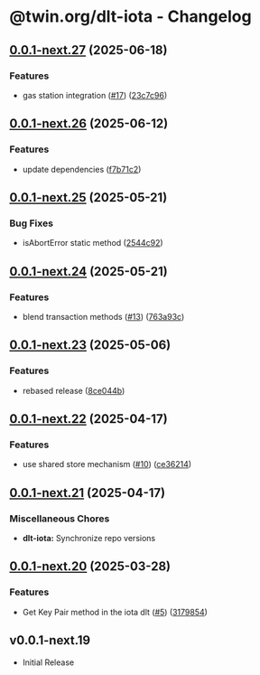 # @twin.org/dlt-iota - Changelog

## [0.0.1-next.27](https://github.com/twinfoundation/dlt/compare/dlt-iota-v0.0.1-next.26...dlt-iota-v0.0.1-next.27) (2025-06-18)


### Features

* gas station integration ([#17](https://github.com/twinfoundation/dlt/issues/17)) ([23c7c96](https://github.com/twinfoundation/dlt/commit/23c7c96858dd6a91d01306983080e1eb8860115a))

## [0.0.1-next.26](https://github.com/twinfoundation/dlt/compare/dlt-iota-v0.0.1-next.25...dlt-iota-v0.0.1-next.26) (2025-06-12)


### Features

* update dependencies ([f7b71c2](https://github.com/twinfoundation/dlt/commit/f7b71c24274b71e2d37c26c4a7e5e6d9df1dc9b7))

## [0.0.1-next.25](https://github.com/twinfoundation/dlt/compare/dlt-iota-v0.0.1-next.24...dlt-iota-v0.0.1-next.25) (2025-05-21)


### Bug Fixes

* isAbortError static method ([2544c92](https://github.com/twinfoundation/dlt/commit/2544c926a5f0c4505e9f2c23d4380ced368f8470))

## [0.0.1-next.24](https://github.com/twinfoundation/dlt/compare/dlt-iota-v0.0.1-next.23...dlt-iota-v0.0.1-next.24) (2025-05-21)


### Features

* blend transaction methods ([#13](https://github.com/twinfoundation/dlt/issues/13)) ([763a93c](https://github.com/twinfoundation/dlt/commit/763a93cf30eaa3872ac56fa9cef512d58cdb0208))

## [0.0.1-next.23](https://github.com/twinfoundation/dlt/compare/dlt-iota-v0.0.1-next.22...dlt-iota-v0.0.1-next.23) (2025-05-06)


### Features

* rebased release ([8ce044b](https://github.com/twinfoundation/dlt/commit/8ce044b93a596415852b1f7b75c3e315fe2c6b6f))

## [0.0.1-next.22](https://github.com/twinfoundation/dlt/compare/dlt-iota-v0.0.1-next.21...dlt-iota-v0.0.1-next.22) (2025-04-17)


### Features

* use shared store mechanism ([#10](https://github.com/twinfoundation/dlt/issues/10)) ([ce36214](https://github.com/twinfoundation/dlt/commit/ce36214577f02cbb9642f831cb2c21335c31cc9a))

## [0.0.1-next.21](https://github.com/twinfoundation/dlt/compare/dlt-iota-v0.0.1-next.20...dlt-iota-v0.0.1-next.21) (2025-04-17)


### Miscellaneous Chores

* **dlt-iota:** Synchronize repo versions

## [0.0.1-next.20](https://github.com/twinfoundation/dlt/compare/dlt-iota-v0.0.1-next.19...dlt-iota-v0.0.1-next.20) (2025-03-28)


### Features

* Get Key Pair method in the iota dlt ([#5](https://github.com/twinfoundation/dlt/issues/5)) ([3179854](https://github.com/twinfoundation/dlt/commit/31798540b9b8be68079ba1696b29a11c84c40fa5))

## v0.0.1-next.19

- Initial Release
